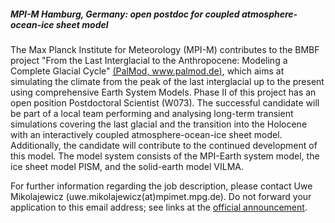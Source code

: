 ##### MPI-M Hamburg, Germany: open postdoc for coupled atmosphere-ocean-ice sheet model

The Max Planck Institute for Meteorology (MPI-M) contributes to the BMBF
project \"From the Last Interglacial to the Anthropocene: Modeling a
Complete Glacial Cycle\" [(PalMod,
www.palmod.de)](https://www.palmod.de/), which aims at
simulating the climate from the peak of the last interglacial up to the
present using comprehensive Earth System Models. Phase II of this
project has an open position Postdoctoral Scientist (W073). The
successful candidate will be part of a local team performing and
analysing long-term transient simulations covering the last glacial and
the transition into the Holocene with an interactively coupled
atmosphere-ocean-ice sheet model. Additionally, the candidate will
contribute to the continued development of this model. The model system
consists of the MPI-Earth system model, the ice sheet model PISM, and
the solid-earth model VILMA.

For further information regarding the job description, please contact
Uwe Mikolajewicz (uwe.mikolajewicz(at)mpimet.mpg.de). Do not forward
your application to this email address; see links at the [official
announcement](https://www.mpimet.mpg.de/en/institute/opportunities/mpim-w073/).
